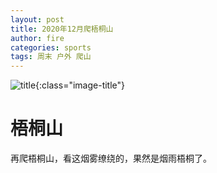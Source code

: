 ```yaml
---
layout: post
title: 2020年12月爬梧桐山
author: fire
categories: sports 
tags: 周末 户外 爬山
---
```


![title](https://image.sideproject.cn/titlex/titlex_020.jpg){:class="image-title"}

梧桐山
===

再爬梧桐山，看这烟雾缭绕的，果然是烟雨梧桐了。
